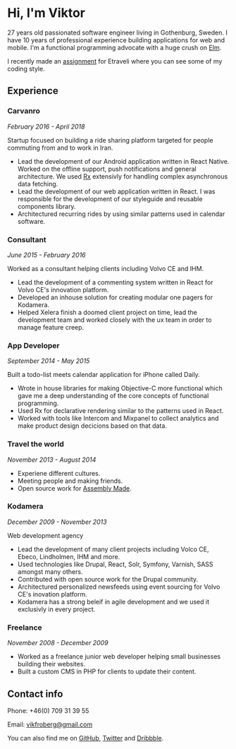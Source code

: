 # Hi, I'm Viktor
27 years old passionated software engineer living in Gothenburg, Sweden.
I have 10 years of professional experience building applications for web
and mobile. I'm a functional programming advocate with a huge crush on [Elm](http://elm-lang.org).

I recently made an [assignment](https://github.com/vikfroberg/etraveli) for Etraveli where you can see some of my
coding style.

## Experience

### Carvanro
*February 2016 - April 2018*

Startup focused on building a ride sharing platform targeted for people
commuting from and to work in Iran.

- Lead the development of our Android application written in React Native. Worked on the offline support, push notifications and general architecture. We used [Rx](https://github.com/reactivex/rxjs) extensivly for handling complex asynchronous data fetching.
- Lead the development of our web application written in React. I was responsible for the development of our styleguide and reusable components library.
- Architectured recurring rides by using similar patterns used in calendar software.

### Consultant
*June 2015 - February 2016*

Worked as a consultant helping clients including Volvo CE and IHM.

- Lead the development of a commenting system written in React for Volvo CE's innovation platform.
- Developed an inhouse solution for creating modular one pagers for Kodamera.
- Helped Xelera finish a doomed client project on time, lead the development
team and worked closely with the ux team in order to manage feature creep.

### App Developer
*September 2014 - May 2015*

Built a todo-list meets calendar application for iPhone called Daily.

- Wrote in house libraries for making Objective-C more functional which gave me a deep understanding of the core concepts of functional programming.
- Used Rx for declarative rendering similar to the patterns used in React.
- Worked with tools like Intercom and Mixpanel to collect analytics and make product design decicions based on that data.

### Travel the world
*November 2013 - August 2014*

- Experiene different cultures.
- Meeting people and making friends.
- Open source work for [Assembly Made](https://assemblymade.com).

### Kodamera
*December 2009 - November 2013*

Web development agency

- Lead the development of many client projects including Volco CE, Ebeco, Lindholmen, IHM and more.
- Used technologies like Drupal, React, Solr, Symfony, Varnish, SASS amongst many others.
- Contributed with open source work for the Drupal community.
- Architectured personalized newsfeeds using event sourcing for Volvo CE's inovation platform.
- Kodamera has a strong beleif in agile development and we used it exclusivly in every project.

### Freelance
*November 2008 - December 2009*

- Worked as a freelance junior web developer helping small businesses building their websites.
- Built a custom CMS in PHP for clients to update their content.


## Contact info
Phone: +46(0) 709 31 39 55

Email: vikfroberg@gmail.com

You can also find me on [GitHub](https://github.com/vikfroberg), [Twitter](https://twitter.com) and [Dribbble](https://dribbble.com/vikfroberg).
